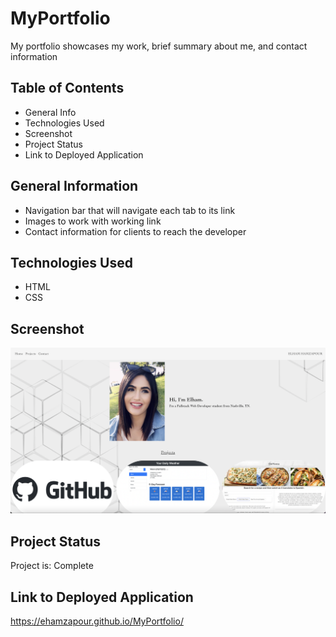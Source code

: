 # MyPortfolio
My portfolio showcases my work, brief summary about me, and contact information 

## Table of Contents
* General Info
* Technologies Used
* Screenshot
* Project Status
* Link to Deployed Application

## General Information
* Navigation bar that will navigate each tab to its link 
* Images to work with working link
* Contact information for clients to reach the developer

## Technologies Used
* HTML
* CSS

## Screenshot
![ScreenshotOne](./images/screenshot.png)

## Project Status
Project is: Complete

## Link to Deployed Application
https://ehamzapour.github.io/MyPortfolio/